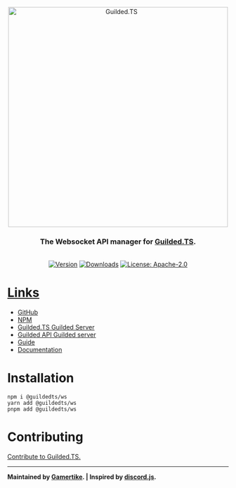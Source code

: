 <div align="center">
    <br />
    <a href="https://guildedts.js.org"><img src="https://guildedts.js.org/media/banner.jpg" width="500" alt="Guilded.TS"/></a>
    <h3><strong>The Websocket API manager for <a href="https://guildedts.js.org">Guilded.TS</a>.</strong></h3>
    <br />
    <div>
        <a href="https://www.npmjs.com/package/@guildedts/ws"><img src="https://img.shields.io/npm/v/@guildedts/ws?style=for-the-badge" alt="Version" /></a>
        <a href="https://www.npmjs.com/package/@guildedts/ws"><img src="https://img.shields.io/npm/dt/@guildedts/ws?style=for-the-badge" alt="Downloads" /></a>
        <a href="https://www.npmjs.com/package/@guildedts/ws"><img src="https://img.shields.io/npm/l/@guildedts/ws?style=for-the-badge" alt="License: Apache-2.0">
    </div>
</div>

# Links

-   [GitHub](https://github.com/guildedts/guilded.ts)
-   [NPM](https://www.npmjs.com/package/guilded.ts)
-   [Guilded.TS Guilded Server](https://www.guilded.gg/guildedts)
-   [Guilded API Guilded server](https://www.guilded.gg/API-Official)
-   [Guide](https://guide.guildedts.js.org)
-   [Documentation](https://guildedts.js.org)

# Installation

```
npm i @guildedts/ws
yarn add @guildedts/ws
pnpm add @guildedts/ws
```

# Contributing

[Contribute to Guilded.TS.](https://github.com/guildedts/guilded.ts/tree/main/.github/CONTRIBUTING.md)

---

**Maintained by [Gamertike](https://www.gamertike.com). | Inspired by [discord.js](https://discord.js.org).**
